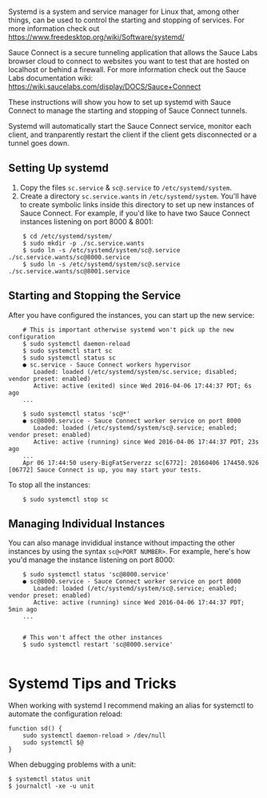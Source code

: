 Systemd is a system and service manager for Linux that, among other things, can be used to control the starting and stopping of services. For more information check out https://www.freedesktop.org/wiki/Software/systemd/

Sauce Connect is a secure tunneling application that allows the Sauce Labs browser cloud to connect to websites you want to test that are hosted on localhost or behind a firewall. For more information check out the Sauce Labs documentation wiki: https://wiki.saucelabs.com/display/DOCS/Sauce+Connect

These instructions will show you how to set up systemd with Sauce Connect to manage the starting and stopping of Sauce Connect tunnels.

Systemd will automatically start the Sauce Connect service, monitor each client, and tranparently restart the client if the client gets disconnected or a tunnel goes down.

Setting Up systemd
----------------

1. Copy the files `sc.service` & `sc@.service` to `/etc/systemd/system`.
2. Create a directory `sc.service.wants` in `/etc/systemd/system`.
   You'll have to create symbolic links inside this directory to set up new instances of Sauce
Connect. For example, if you'd like to have two Sauce Connect instances listening on
port 8000 & 8001:
```
    $ cd /etc/systemd/system/
    $ sudo mkdir -p ./sc.service.wants
    $ sudo ln -s /etc/systemd/system/sc@.service ./sc.service.wants/sc@8000.service
    $ sudo ln -s /etc/systemd/system/sc@.service ./sc.service.wants/sc@8001.service
```
Starting and Stopping the Service
---------------------
After you have configured the instances, you can start up the new service:
```
    # This is important otherwise systemd won't pick up the new configuration
    $ sudo systemctl daemon-reload
    $ sudo systemctl start sc
    $ sudo systemctl status sc
    ● sc.service - Sauce Connect workers hypervisor
       Loaded: loaded (/etc/systemd/system/sc.service; disabled; vendor preset: enabled)
       Active: active (exited) since Wed 2016-04-06 17:44:37 PDT; 6s ago
    ...

    $ sudo systemctl status 'sc@*'
    ● sc@8000.service - Sauce Connect worker service on port 8000
       Loaded: loaded (/etc/systemd/system/sc@.service; enabled; vendor preset: enabled)
       Active: active (running) since Wed 2016-04-06 17:44:37 PDT; 23s ago
    ...
    Apr 06 17:44:50 usery-BigFatServerzz sc[6772]: 20160406 174450.926 [06772] Sauce Connect is up, you may start your tests.
```
To stop all the instances:
```
    $ sudo systemctl stop sc
```
Managing Individual Instances
-----------------------------
You can also manage invididual instance without impacting the other instances by using the syntax `sc@<PORT NUMBER>`. For example, here's how you'd manage the instance listening on port 8000:
```
    $ sudo systemctl status 'sc@8000.service'
    ● sc@8000.service - Sauce Connect worker service on port 8000
       Loaded: loaded (/etc/systemd/system/sc@.service; enabled; vendor preset: enabled)
       Active: active (running) since Wed 2016-04-06 17:44:37 PDT; 5min ago
    ...


    # This won't affect the other instances
    $ sudo systemctl restart 'sc@8000.service'
    
```
Systemd Tips and Tricks
=====================

When working with systemd I recommend making an alias for systemctl to automate
the configuration reload:

    function sd() {
        sudo systemctl daemon-reload > /dev/null
        sudo systemctl $@
    }

When debugging problems with a unit:

    $ systemctl status unit
    $ journalctl -xe -u unit
